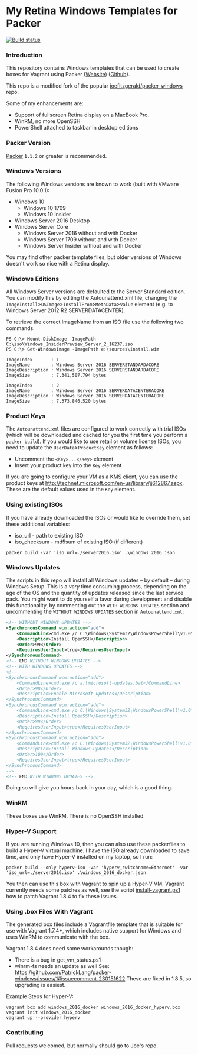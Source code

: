 # My Retina Windows Templates for Packer

[![Build status](https://ci.appveyor.com/api/projects/status/76pea1oexae5ca05?svg=true)](https://ci.appveyor.com/project/StefanScherer/packer-windows)

### Introduction

This repository contains Windows templates that can be used to create boxes for
Vagrant using Packer ([Website](https://www.packer.io))
([Github](https://github.com/mitchellh/packer)).

This repo is a modified fork of the popular
[joefitzgerald/packer-windows](https://github.com/joefitzgerald/packer-windows)
repo.

Some of my enhancements are:

* Support of fullscreen Retina display on a MacBook Pro.
* WinRM, no more OpenSSH
* PowerShell attached to taskbar in desktop editions

### Packer Version

[Packer](https://github.com/mitchellh/packer/blob/master/CHANGELOG.md) `1.1.2`
or greater is recommended.

### Windows Versions

The following Windows versions are known to work (built with VMware Fusion Pro
10.0.1):

* Windows 10
  * Windows 10 1709
  * Windows 10 Insider
* Windows Server 2016 Desktop
* Windows Server Core
  * Windows Server 2016 without and with Docker
  * Windows Server 1709 without and with Docker
  * Windows Server Insider without and with Docker

You may find other packer template files, but older versions of Windows doesn't
work so nice with a Retina display.

### Windows Editions

All Windows Server versions are defaulted to the Server Standard edition. You
can modify this by editing the Autounattend.xml file, changing the
`ImageInstall`>`OSImage`>`InstallFrom`>`MetaData`>`Value` element (e.g. to
Windows Server 2012 R2 SERVERDATACENTER).

To retrieve the correct ImageName from an ISO file use the following two commands.

```
PS C:\> Mount-DiskImage -ImagePath C:\iso\Windows_InsiderPreview_Server_2_16237.iso
PS C:\> Get-WindowsImage -ImagePath e:\sources\install.wim

ImageIndex       : 1
ImageName        : Windows Server 2016 SERVERSTANDARDACORE
ImageDescription : Windows Server 2016 SERVERSTANDARDACORE
ImageSize        : 7,341,507,794 bytes

ImageIndex       : 2
ImageName        : Windows Server 2016 SERVERDATACENTERACORE
ImageDescription : Windows Server 2016 SERVERDATACENTERACORE
ImageSize        : 7,373,846,520 bytes
```

### Product Keys

The `Autounattend.xml` files are configured to work correctly with trial ISOs
(which will be downloaded and cached for you the first time you perform a
`packer build`). If you would like to use retail or volume license ISOs, you
need to update the `UserData`>`ProductKey` element as follows:

* Uncomment the `<Key>...</Key>` element
* Insert your product key into the `Key` element

If you are going to configure your VM as a KMS client, you can use the product
keys at http://technet.microsoft.com/en-us/library/jj612867.aspx. These are the
default values used in the `Key` element.

### Using existing ISOs

If you have already downloaded the ISOs or would like to override them, set
these additional variables:

* iso_url - path to existing ISO
* iso_checksum - md5sum of existing ISO (if different)

```
packer build -var 'iso_url=./server2016.iso' .\windows_2016.json
```

### Windows Updates

The scripts in this repo will install all Windows updates – by default – during
Windows Setup. This is a _very_ time consuming process, depending on the age of
the OS and the quantity of updates released since the last service pack. You
might want to do yourself a favor during development and disable this
functionality, by commenting out the `WITH WINDOWS UPDATES` section and
uncommenting the `WITHOUT WINDOWS UPDATES` section in `Autounattend.xml`:

```xml
<!-- WITHOUT WINDOWS UPDATES -->
<SynchronousCommand wcm:action="add">
    <CommandLine>cmd.exe /c C:\Windows\System32\WindowsPowerShell\v1.0\powershell.exe -File a:\openssh.ps1 -AutoStart</CommandLine>
    <Description>Install OpenSSH</Description>
    <Order>99</Order>
    <RequiresUserInput>true</RequiresUserInput>
</SynchronousCommand>
<!-- END WITHOUT WINDOWS UPDATES -->
<!-- WITH WINDOWS UPDATES -->
<!--
<SynchronousCommand wcm:action="add">
    <CommandLine>cmd.exe /c a:\microsoft-updates.bat</CommandLine>
    <Order>98</Order>
    <Description>Enable Microsoft Updates</Description>
</SynchronousCommand>
<SynchronousCommand wcm:action="add">
    <CommandLine>cmd.exe /c C:\Windows\System32\WindowsPowerShell\v1.0\powershell.exe -File a:\openssh.ps1</CommandLine>
    <Description>Install OpenSSH</Description>
    <Order>99</Order>
    <RequiresUserInput>true</RequiresUserInput>
</SynchronousCommand>
<SynchronousCommand wcm:action="add">
    <CommandLine>cmd.exe /c C:\Windows\System32\WindowsPowerShell\v1.0\powershell.exe -File a:\win-updates.ps1</CommandLine>
    <Description>Install Windows Updates</Description>
    <Order>100</Order>
    <RequiresUserInput>true</RequiresUserInput>
</SynchronousCommand>
-->
<!-- END WITH WINDOWS UPDATES -->
```

Doing so will give you hours back in your day, which is a good thing.

### WinRM

These boxes use WinRM. There is no OpenSSH installed.

### Hyper-V Support

If you are running Windows 10, then you can also use these packerfiles to build
a Hyper-V virtual machine. I have the ISO already downloaded to save time, and
only have Hyper-V installed on my laptop, so I run:

```
packer build --only hyperv-iso -var 'hyperv_switchname=Ethernet' -var 'iso_url=./server2016.iso' .\windows_2016_docker.json
```

You then can use this box with Vagrant to spin up a Hyper-V VM. Vagrant
currently needs some patches as well, see the script
[install-vagrant.ps1](hyperv/scripts/install-vagrant.ps1) how to patch Vagrant
1.8.4 to fix these issues.

### Using .box Files With Vagrant

The generated box files include a Vagrantfile template that is suitable for use
with Vagrant 1.7.4+, which includes native support for Windows and uses WinRM to
communicate with the box.

Vagrant 1.8.4 does need some workarounds though:

* There is a bug in get_vm_status.ps1
* winrm-fs needs an update as well See:
  https://github.com/PatrickLang/packer-windows/issues/1#issuecomment-230151622
  These are fixed in 1.8.5, so upgrading is easiest.

Example Steps for Hyper-V:

```
vagrant box add windows_2016_docker windows_2016_docker_hyperv.box
vagrant init windows_2016_docker
vagrant up --provider hyperv
```

### Contributing

Pull requests welcomed, but normally should go to Joe's repo.
